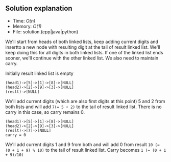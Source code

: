 ## Solution explanation
* Time: _O(n)_
* Memory: _O(1)_
* File: solution.(cpp|java|python)

We'll start from heads of both linked lists, keep adding current digits and insertto a new node with resulting digit at the tail of result linked list. We'll keep doing this for all digits in both linked lists. If one of the linked list ends sooner, we'll continue with the other linked list. We also need to maintain carry.

Initially result linked list is empty

```
(head1)->[5]->[1]->[8]->[NULL]
(head2)->[2]->[9]->[3]->[NULL]
(reslt)->[NULL]
```

We'll add current digits (which are also first digits at this point) 5 and 2 from both lists and will add `7(= 5 + 2)` to the tail of result linked list. There is no carry in this case, so carry remains 0.

```
(head1)->[5]->[1]->[8]->[NULL]
(head2)->[2]->[9]->[3]->[NULL]
(reslt)->[7]->[NULL]
carry = 0
```

We'll add current digits 1 and 9 from both and will add 0 from result `10 (= (0 + 1 + 9) % 10)` to the tail of result linked list. Carry becomes `1 (= (0 + 1 + 9)/10)`
